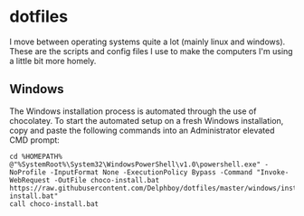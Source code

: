 # dotfiles
I move between operating systems quite a lot (mainly linux and windows). These are the scripts and config files I use to make the computers I'm using a little bit more homely. 

## Windows
The Windows installation process is automated through the use of chocolatey. To start the automated setup on a fresh Windows installation, copy and paste the following commands into an Administrator elevated CMD prompt:

```
cd %HOMEPATH%
@"%SystemRoot%\System32\WindowsPowerShell\v1.0\powershell.exe" -NoProfile -InputFormat None -ExecutionPolicy Bypass -Command "Invoke-WebRequest -OutFile choco-install.bat https://raw.githubusercontent.com/Delphboy/dotfiles/master/windows/installation/choco-install.bat"
call choco-install.bat
```

